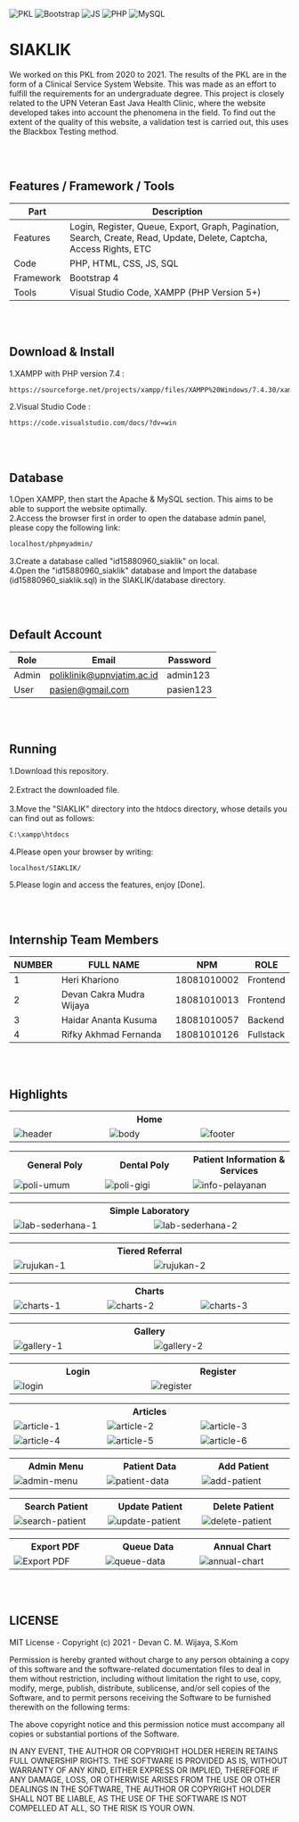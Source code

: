 ![PKL](https://img.shields.io/badge/Project-PKL-blue?logo=github&color=%23F7DF1E)
![Bootstrap](https://img.shields.io/badge/-Bootstrap-purple.svg?style=flat&logo=bootstrap&logoColor=white)
![JS](https://img.shields.io/badge/javascript%20-%23323330.svg?&style=flat&logo=javascript&logoColor=%23F7DF1E)
![PHP](https://img.shields.io/badge/-PHP-grey.svg?style=flat&logo=PHP&logoColor=white&color=6B8E23)
![MySQL](https://img.shields.io/badge/-MySQL-light.svg?style=flat&logo=mysql&logoColor=white&color=FF4500)

# SIAKLIK
We worked on this PKL from 2020 to 2021. The results of the PKL are in the form of a Clinical Service System Website. This was made as an effort to fulfill the requirements for an undergraduate degree. This project is closely related to the UPN Veteran East Java Health Clinic, where the website developed takes into account the phenomena in the field. To find out the extent of the quality of this website, a validation test is carried out, this uses the Blackbox Testing method. 

<br><br>

## Features / Framework / Tools
| Part | Description |
| --- | --- |
| Features | Login, Register, Queue, Export, Graph, Pagination, Search, Create, Read, Update, Delete, Captcha, Access Rights, ETC  |
| Code | PHP, HTML, CSS, JS, SQL |
| Framework | Bootstrap 4 |
| Tools | Visual Studio Code, XAMPP (PHP Version 5+) |

<br><br>

## Download & Install
1.XAMPP with PHP version 7.4 :
```bash
https://sourceforge.net/projects/xampp/files/XAMPP%20Windows/7.4.30/xampp-windows-x64-7.4.30-1-VC15-installer.exe/download
```
2.Visual Studio Code :
```bash
https://code.visualstudio.com/docs/?dv=win
```

<br><br>

## Database
1.Open XAMPP, then start the Apache & MySQL section. This aims to be able to support the website optimally.<br>
2.Access the browser first in order to open the database admin panel, please copy the following link:
```bash
localhost/phpmyadmin/
```
3.Create a database called "id15880960_siaklik" on local.<br>
4.Open the "id15880960_siaklik" database and Import the database (id15880960_siaklik.sql) in the SIAKLIK/database directory.

<br><br>

## Default Account
| Role | Email | Password |
| --- | --- | --- |
| Admin | poliklinik@upnvjatim.ac.id | admin123 |
| User | pasien@gmail.com | pasien123 |

<br><br>

## Running
1.Download this repository.<br><br>
2.Extract the downloaded file.<br><br>
3.Move the "SIAKLIK" directory into the htdocs directory, whose details you can find out as follows:
```bash
C:\xampp\htdocs
```
4.Please open your browser by writing:
```bash
localhost/SIAKLIK/
```
5.Please login and access the features, enjoy [Done].

<br><br>

## Internship Team Members
| NUMBER | FULL NAME | NPM | ROLE |
| --- | --- | --- | --- |
| 1 | Heri Khariono | 18081010002 | Frontend |
| 2 | Devan Cakra Mudra Wijaya | 18081010013 | Frontend |
| 3 | Haidar Ananta Kusuma | 18081010057 | Backend |
| 4 | Rifky Akhmad Fernanda | 18081010126 | Fullstack |

<br><br>

## Highlights
<table>
<tr>
<th colspan="3">Home</th>
</tr>
<tr>
<td width="280"><img src="https://github.com/devancakra/SIAKLIK/assets/54527592/42a7e44f-8059-469c-bb9c-cbb8126b8f5b" alt="header"></td>
<td width="280"><img src="https://github.com/devancakra/SIAKLIK/assets/54527592/43180068-958d-4cbe-be66-e0e3c427b80b" alt="body"></td>
<td width="280"><img src="https://github.com/devancakra/SIAKLIK/assets/54527592/2f33ac53-1d10-4ecb-b202-d7c7b169670a" alt="footer"></td>
</tr>
</table>
<table>
<tr>
<th width="280">General Poly</th>
<th width="280">Dental Poly</th>
<th width="280">Patient Information & Services</th>
</tr>
<tr>
<td><img src="https://github.com/devancakra/SIAKLIK/assets/54527592/165b9fe7-fd39-447d-bfb0-6c472d2c06a8" alt="poli-umum"></td>
<td><img src="https://github.com/devancakra/SIAKLIK/assets/54527592/61fed5c4-f7f8-4840-ac3c-eca5d5972b17" alt="poli-gigi"></td>
<td><img src="https://github.com/devancakra/SIAKLIK/assets/54527592/53316313-203f-42e6-b8e3-23be6c79ab25" alt="info-pelayanan"></td>
</tr>
</table>
<table>
<tr>
<th colspan="2">Simple Laboratory</th>
</tr>
<tr>
<td width="420"><img src="https://github.com/devancakra/SIAKLIK/assets/54527592/8c0cf3f1-f5bf-414e-a5e7-3c22255f6a94" alt="lab-sederhana-1"></td>
<td width="420"><img src="https://github.com/devancakra/SIAKLIK/assets/54527592/ca006b71-43c0-4db8-96fc-4913997a8cfa" alt="lab-sederhana-2"></td>
</tr>
</table>
<table>
<tr>
<th colspan="2">Tiered Referral</th>
</tr>
<tr>
<td width="420"><img src="https://github.com/devancakra/SIAKLIK/assets/54527592/055f1dfa-e648-4024-ac95-7caa0987a381" alt="rujukan-1"></td>
<td width="420"><img src="https://github.com/devancakra/SIAKLIK/assets/54527592/3d4dc817-bd44-4f4b-aab4-1578569acb5c" alt="rujukan-2"></td>
</tr>
</table>
<table>
<tr>
<th colspan="3">Charts</th>
</tr>
<tr>
<td width="280"><img src="https://github.com/devancakra/SIAKLIK/assets/54527592/6e60f5b2-3be0-4c00-bad0-e377341ee6e4" alt="charts-1"></td>
<td width="280"><img src="https://github.com/devancakra/SIAKLIK/assets/54527592/7f8ed7e1-550c-4d40-bffd-b902718cfc8a" alt="charts-2"></td>
<td width="280"><img src="https://github.com/devancakra/SIAKLIK/assets/54527592/c32199e4-fa22-486b-8223-f1d7312677e3" alt="charts-3"></td>
</tr>
</table>
<table>
<tr>
<th colspan="2">Gallery</th>
</tr>
<tr>
<td width="420"><img src="https://github.com/devancakra/SIAKLIK/assets/54527592/81ce97d4-45c7-48b8-8e2e-be3adb10a28d" alt="gallery-1"></td>
<td width="420"><img src="https://github.com/devancakra/SIAKLIK/assets/54527592/620d482c-486e-47cd-a3b0-b3ebf0d99eca" alt="gallery-2"></td>
</tr>
</table>
<table>
<tr>
<th width="420">Login</th>
<th width="420">Register</th>
</tr>
<tr>
<td><img src="https://github.com/devancakra/SIAKLIK/assets/54527592/50a5d90a-0498-4965-affb-13eb682a77f2" alt="login">
<td><img src="https://github.com/devancakra/SIAKLIK/assets/54527592/456d0c92-de1d-4ed3-a226-77cbdab04337" alt="register">
</td>
</tr>
</table>
<table>
<tr>
<th colspan="3">Articles</th>
</tr>
<tr>
<td width="280"><img src="https://github.com/devancakra/SIAKLIK/assets/54527592/10a51026-c89d-4bb3-9516-48558311c0dd" alt="article-1"></td>
<td width="280"><img src="https://github.com/devancakra/SIAKLIK/assets/54527592/43c2bfdf-55b5-475f-ac45-7234cd355974" alt="article-2"></td>
<td width="280"><img src="https://github.com/devancakra/SIAKLIK/assets/54527592/1d328d7c-fe0e-4df4-ab6c-921f74ca0969" alt="article-3"></td>
</tr>
<tr>
<td width="280"><img src="https://github.com/devancakra/SIAKLIK/assets/54527592/67b881fc-96ac-4dd2-aca2-05044cf1c7b1" alt="article-4"></td>
<td width="280"><img src="https://github.com/devancakra/SIAKLIK/assets/54527592/f98ff078-89ef-43e1-9e90-3b8bbeff0c0f" alt="article-5"></td>
<td width="280"><img src="https://github.com/devancakra/SIAKLIK/assets/54527592/eed72cfd-301a-43cc-b3da-11ed01f984ba" alt="article-6"></td>
</tr>
</table>
<table>
<tr>
<th width="280">Admin Menu</th>
<th width="280">Patient Data</th>
<th width="280">Add Patient</th>
</tr>
<tr>
<td><img src="https://github.com/devancakra/SIAKLIK/assets/54527592/8bf109bc-c9f3-4a3d-9f91-ed3d34e5e4a0" alt="admin-menu"></td>
<td><img src="https://github.com/devancakra/SIAKLIK/assets/54527592/8e30c438-9009-452a-80ac-1a329cb57f21" alt="patient-data"></td>
<td><img src="https://github.com/devancakra/SIAKLIK/assets/54527592/c7ddfb5f-4ab2-4eb1-9486-23157e709100" alt="add-patient"></td>
</tr>
</table>
<table>
<tr>
<th width="280">Search Patient</th>
<th width="280">Update Patient</th>
<th width="280">Delete Patient</th>
</tr>
<tr>
<td><img src="https://github.com/devancakra/SIAKLIK/assets/54527592/19ca8263-b34b-412e-9132-d8b5984140a1" alt="search-patient"></td>
<td><img src="" alt="update-patient"></td>
<td><img src="https://github.com/devancakra/SIAKLIK/assets/54527592/57e22278-c270-4058-ac2b-1d7ba871a917" alt="delete-patient"></td>
</tr>
</table>
<table>
<tr>
<th width="280">Export PDF</th>
<th width="280">Queue Data</th>
<th width="280">Annual Chart</th>
</tr>
<tr>
<td><img src="https://github.com/devancakra/SIAKLIK/assets/54527592/3ed8baa9-161b-4dcb-8e20-1bd362eccd18" alt="Export PDF"></td>
<td><img src="https://github.com/devancakra/SIAKLIK/assets/54527592/a599a72f-93c0-45ee-8cd3-1ce7d3eb84f2" alt="queue-data"></td>
<td><img src="https://github.com/devancakra/SIAKLIK/assets/54527592/bef17c45-c873-4831-aaaa-ad52d95adf50" alt="annual-chart"></td>
</tr>
</table>


<br><br>

## LICENSE
MIT License - Copyright (c) 2021 - Devan C. M. Wijaya, S.Kom

Permission is hereby granted without charge to any person obtaining a copy of this software and the software-related documentation files to deal in them without restriction, including without limitation the right to use, copy, modify, merge, publish, distribute, sublicense, and/or sell copies of the Software, and to permit persons receiving the Software to be furnished therewith on the following terms:

The above copyright notice and this permission notice must accompany all copies or substantial portions of the Software.

IN ANY EVENT, THE AUTHOR OR COPYRIGHT HOLDER HEREIN RETAINS FULL OWNERSHIP RIGHTS. THE SOFTWARE IS PROVIDED AS IS, WITHOUT WARRANTY OF ANY KIND, EITHER EXPRESS OR IMPLIED, THEREFORE IF ANY DAMAGE, LOSS, OR OTHERWISE ARISES FROM THE USE OR OTHER DEALINGS IN THE SOFTWARE, THE AUTHOR OR COPYRIGHT HOLDER SHALL NOT BE LIABLE, AS THE USE OF THE SOFTWARE IS NOT COMPELLED AT ALL, SO THE RISK IS YOUR OWN.
